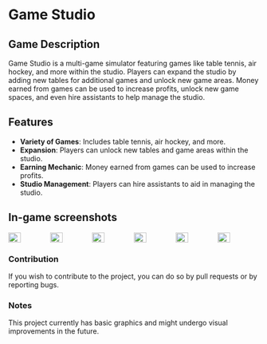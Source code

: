 # Game Studio

## Game Description

Game Studio is a multi-game simulator featuring games like table tennis, air hockey, and more within the studio. Players can expand the studio by adding new tables for additional games and unlock new game areas. Money earned from games can be used to increase profits, unlock new game spaces, and even hire assistants to help manage the studio.

## Features

- **Variety of Games**: Includes table tennis, air hockey, and more.
- **Expansion**: Players can unlock new tables and game areas within the studio.
- **Earning Mechanic**: Money earned from games can be used to increase profits.
- **Studio Management**: Players can hire assistants to aid in managing the studio.

## In-game screenshots

<div style="display:flex;">
<img src="https://github.com/okanyavuz/Game-Studio/assets/74764950/6f5d1733-55fd-4ebf-96b4-c28373233056" width=30%>
<img src="https://github.com/okanyavuz/Game-Studio/assets/74764950/3c96ed64-1d49-4a77-a796-5841d7b2e824" width=30%>
<img src="https://github.com/okanyavuz/Game-Studio/assets/74764950/7d343d5e-9313-4c93-8599-c00b3e2a0eb0" width=30%>
<img src="https://github.com/okanyavuz/Game-Studio/assets/74764950/3ef257e9-f570-46bf-93cd-3fdb77d7e95f" width=30%>
<img src="https://github.com/okanyavuz/Game-Studio/assets/74764950/00732b19-d00c-4f81-a8c8-2b8221cf2233" width=30%>
<img src="https://github.com/okanyavuz/Game-Studio/assets/74764950/9dbe0618-e7fe-412f-870e-84443962127a" width=30%>
</div>

### Contribution
If you wish to contribute to the project, you can do so by pull requests or by reporting bugs.

### Notes
This project currently has basic graphics and might undergo visual improvements in the future.

